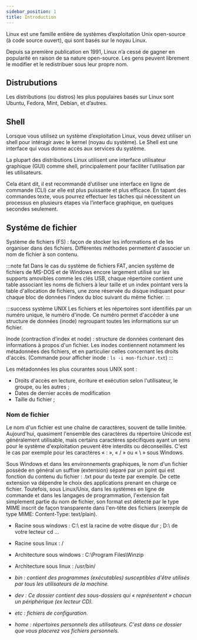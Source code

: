 ```yaml
---
sidebar_position: 1
title: Introduction
---
```


Linux est une famille entière de systèmes d’exploitation Unix open-source (à code source ouvert), qui sont basés sur le noyau Linux.

Depuis sa première publication en 1991, Linux n’a cessé de gagner en popularité en raison de sa nature open-source. Les gens peuvent librement le modifier et le redistribuer sous leur propre nom.

## Distrubutions

Les distributions (ou distros) les plus populaires basés sur Linux sont Ubuntu, Fedora, Mint, Debian, et d’autres.

## Shell

Lorsque vous utilisez un système d’exploitation Linux, vous devez utiliser un shell pour intéragir avec le kernel (noyau du systéme). Le Shell est une interface qui vous donne accès aux services du système. 

La plupart des distributions Linux utilisent une interface utilisateur graphique (GUI) comme shell, principalement pour faciliter l’utilisation par les utilisateurs.

Cela étant dit, il est recommandé d’utiliser une interface en ligne de commande (CLI) car elle est plus puissante et plus efficace. En tapant des commandes texte, vous pourrez effectuer les tâches qui nécessitent un processus en plusieurs étapes via l’interface graphique, en quelques secondes seulement. 

## Systéme de fichier

Système de fichiers (FS) : façon de stocker les informations et de les organiser dans des fichiers. Différentes méthodes permettent d'associer un nom de fichier à son contenu.

:::note fat
Dans le cas du système de fichiers FAT, ancien système de fichiers de MS-DOS et de Windows encore largement utilisé sur les supports amovibles comme les clés USB, chaque répertoire contient une table associant les noms de fichiers à leur taille et un index pointant vers la table d'allocation de fichiers, une zone réservée du disque indiquant pour chaque bloc de données l'index du bloc suivant du même fichier.
:::

:::success système UNIX
Les fichiers et les répertoires sont identifiés par un numéro unique, le numéro d'inode. Ce numéro permet d'accéder à une structure de données (inode) regroupant toutes les informations sur un fichier.

Inode (contraction d’index et node) : structure de données contenant des informations à propos d'un fichier. Les inodes contiennent notamment les métadonnées des fichiers, et en particulier celles concernant les droits d'accès. (Commande pour afficher inode : `ls -i mon-fichier.txt`)
:::

Les métadonnées les plus courantes sous UNIX sont :
* Droits d'accès en lecture, écriture et exécution selon l'utilisateur, le groupe, ou les autres ;
* Dates de dernier accès de modification
* Taille du fichier ;

### Nom de fichier

Le nom d'un fichier est une chaîne de caractères, souvent de taille limitée. Aujourd'hui, quasiment l'ensemble des caractères du répertoire Unicode est généralement utilisable, mais certains caractères spécifiques ayant un sens pour le système d'exploitation peuvent être interdits ou déconseillés. C'est le cas par exemple pour les caractères « : », « / » ou « \ » sous Windows.

Sous Windows et dans les environnements graphiques, le nom d'un fichier possède en général un suffixe (extension) séparé par un point qui est fonction du contenu du fichier : .txt pour du texte par exemple. De cette extension va dépendre le choix des applications prenant en charge ce fichier. Toutefois, sous Linux/Unix, dans les systèmes en ligne de commande et dans les langages de programmation, l'extension fait simplement partie du nom de fichier, son format est détecté par le type MIME inscrit de façon transparente dans l'en-tête des fichiers (exemple de type MIME: Content-Type: text/plain).

* Racine sous windows : C:\ est la racine de votre disque dur ; D:\ de votre lecteur cd …
* Racine sous linux : /

* Architecture sous windows : C:\Program Files\Winzip
* Architecture sous linux : /usr/bin/

* *bin : contient des programmes (exécutables) susceptibles d'être utilisés par tous les utilisateurs de la machine.*
* *dev : Ce dossier contient des sous-dossiers qui « représentent » chacun un périphérique (ex lecteur CD).*
* *etc : fichiers de configuration.*
* *home : répertoires personnels des utilisateurs. C'est dans ce dossier que vous placerez vos fichiers personnels.*
